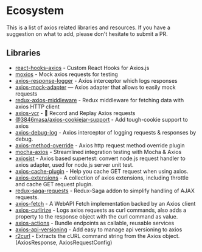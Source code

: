 # Ecosystem

This is a list of axios related libraries and resources. If you have a suggestion on what to add, please don't hesitate to submit a PR.

## Libraries

* [react-hooks-axios](https://github.com/use-hooks/react-hooks-axios) - Custom React Hooks for Axios.js
* [moxios](https://github.com/axios/moxios) - Mock axios requests for testing
* [axios-response-logger](https://github.com/srph/axios-response-logger) - Axios interceptor which logs responses
* [axios-mock-adapter](https://github.com/ctimmerm/axios-mock-adapter) — Axios adapter that allows to easily mock requests
* [redux-axios-middleware](https://github.com/svrcekmichal/redux-axios-middleware) - Redux middleware for fetching data with axios HTTP client
* [axios-vcr](https://github.com/nettofarah/axios-vcr) - 📼 Record and Replay Axios requests
* [@3846masa/axios-cookiejar-support](https://github.com/3846masa/axios-cookiejar-support) - Add tough-cookie support to axios
* [axios-debug-log](https://github.com/Gerhut/axios-debug-log) - Axios interceptor of logging requests & responses by debug.
* [axios-method-override](https://github.com/jacobbuck/axios-method-override) - Axios http request method override plugin
* [mocha-axios](https://github.com/jdrydn/mocha-axios) - Streamlined integration testing with Mocha & Axios
* [axiosist](https://github.com/Gerhut/axiosist) - Axios based supertest: convert node.js request handler to axios adapter, used for node.js server unit test.
* [axios-cache-plugin](https://github.com/jin5354/axios-cache-plugin) - Help you cache GET request when using axios.
* [axios-extensions](https://github.com/kuitos/axios-extensions) - A collection of axios extensions, including throttle and cache GET request plugin.
* [redux-saga-requests](https://github.com/klis87/redux-saga-requests) - Redux-Saga addon to simplify handling of AJAX requests.
* [axios-fetch](https://github.com/lifeomic/axios-fetch) - A WebAPI Fetch implementation backed by an Axios client 
* [axios-curlirize](https://www.npmjs.com/package/axios-curlirize) - Logs axios requests as curl commands, also adds a property to the response object with the curl command as value.
* [axios-actions](https://github.com/davestewart/axios-actions) - Bundle endpoints as callable, reusable services
* [axios-api-versioning](https://weffe.github.io/axios-api-versioning) - Add easy to manage api versioning to axios
* [r2curl](https://github.com/uyu423/r2curl) - Extracts the cURL command string from the Axios object. (AxiosResponse, AxiosRequestConfig)
